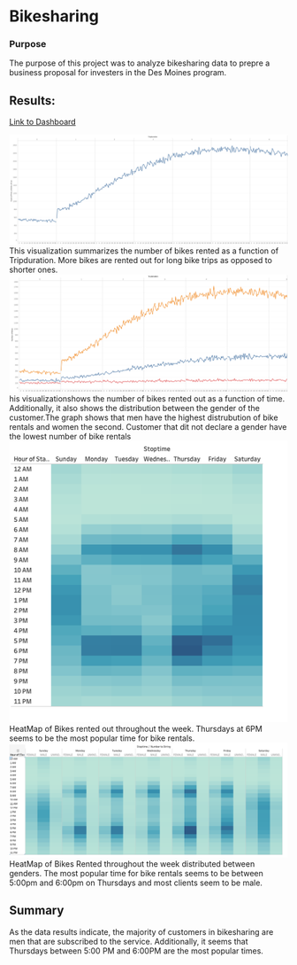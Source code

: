 # Bikesharing

### Purpose
The purpose of this project was to analyze bikesharing data to prepre a business proposal for investers in the Des Moines program. 

## Results:

[Link to Dashboard](https://public.tableau.com/profile/jafaeth#!/vizhome/CitiBike_Challenge_16093665028190/CitiBikeRentals?publish=yes)

![tripduration](https://github.com/jgomez07/Bikesharing-/blob/main/Images/Screen%20Shot%202021-01-01%20at%203.54.28%20PM.png)
This visualization summarizes the number of bikes rented as a function of Tripduration. More bikes are rented out for long bike trips as opposed to shorter ones.
![Tripduration by gender](https://github.com/jgomez07/Bikesharing-/blob/main/Images/Screen%20Shot%202021-01-01%20at%203.54.42%20PM.png)
his visualizationshows the number of bikes rented out as a function of time. Additionally, it also shows the distribution between the gender of the customer.The graph shows that men have the highest distrubution of bike rentals and women the second. Customer that dit not declare a gender have the lowest number of bike rentals
![heatmap](https://github.com/jgomez07/Bikesharing-/blob/main/Images/Screen%20Shot%202021-01-01%20at%203.55.02%20PM.png)
HeatMap of Bikes rented out throughout the week. Thursdays at 6PM seems to be the most popular time for bike rentals.
![heatmap 2](https://github.com/jgomez07/Bikesharing-/blob/main/Images/Screen%20Shot%202021-01-01%20at%203.55.29%20PM.png)
HeatMap of Bikes Rented throughout the week distributed between genders. The most popular time for bike rentals seems to be between 5:00pm and 6:00pm on Thursdays and most clients seem to be male. 

## Summary
As the data results indicate, the majority of customers in bikesharing are men that are subscribed to the service. Additionally, it seems that Thursdays between 5:00 PM and 6:00PM are the most popular times.
